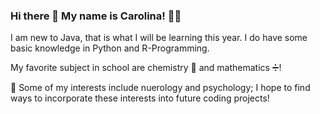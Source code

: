 ### Hi there 👋 My name is Carolina! 🙋‍♀️
 I am new to Java, that is what I will be learning this year. 
 I do have some basic knowledge in Python and R-Programming.

 My favorite subject in school are chemistry 🧪 and mathematics ➗!

 🧠 Some of my interests include nuerology and psychology; I hope to find ways to incorporate these interests into future coding projects!
<!--
**carolina-hernandez-acosta/carolina-hernandez-acosta** is a ✨ _special_ ✨ repository because its `README.md` (this file) appears on your GitHub profile.

Here are some ideas to get you started:

- 🔭 I’m currently working on ...
- 🌱 I’m currently learning ...
- 👯 I’m looking to collaborate on ...
- 🤔 I’m looking for help with ...
- 💬 Ask me about ...
- 📫 How to reach me: ...
- 😄 Pronouns: ...
- ⚡ Fun fact: ...
-->
